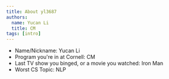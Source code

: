 ```yaml
---
title: About yl3687
authors:
  name: Yucan Li
  title: CM
tags: [intro]
---
```


- Name/Nickname: Yucan Li
- Program you're in at Cornell: CM
- Last TV show you binged, or a movie you watched: Iron Man
- Worst CS Topic: NLP

